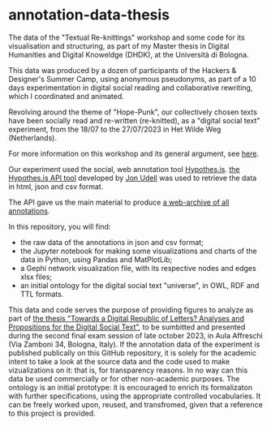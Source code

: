 # annotation-data-thesis
The data of the "Textual Re-knittings" workshop and some code for its visualisation and structuring, as part of my Master thesis in Digital Humanities and Digital Knoweldge (DHDK), at the Università di Bologna.

This data was produced by a dozen of participants of the Hackers & Designer's Summer Camp, using anonymous pseudonyms, as part of a 10 days experimentation in digital social reading and collaborative rewriting, which I coordinated and animated. 

Revolving around the theme of "Hope-Punk", our collectively chosen texts have been socially read and re-written (re-knitted), as a "digital social text" experiment, from the 18/07 to the 27/07/2023 in Het Wilde Weg (Netherlands).

For more information on this workshop and its general argument, see [here](https://hackersanddesigners.nl/s/Summer_Camp_2023/p/Textual_Re-knittings). 

Our experiment used the social, web annotation tool [Hypothes.is](https://web.hypothes.is/). [the Hypothes.is API tool](https://jonudell.info/h/facet/) developed by [Jon Udell](https://github.com/judell) was used to retrieve the data in html, json and csv format.

The API gave us the main material to produce [a web-archive of all annotations](https://networkcultures.org/reading-group/textual-reknittings/annotation-archive/all-annotations.html). 

In this repository, you will find:
- the raw data of the annotations in json and csv format;
- the Jupyter notebook for making some visualizations and charts of the data in Python, using Pandas and MatPlotLib;
- a Gephi network visualization file, with its respective nodes and edges xlsx files;
- an initial ontology for the digital social text "universe", in OWL, RDF and TTL formats.

This data and code serves the purpose of providing figures to analyze as part of [the thesis "Towards a Digital Republic of Letters? Analyses and Propositions for the Digital Social Text"](https://networkcultures.org/reading-group/digital-social-text.pdf), to be sumbitted and presented during the second final exam session of late october 2023, in Aula Affreschi (Via Zamboni 34, Bologna, Italy). If the annotation data of the experiment is published publically on this GitHub repository, it is solely for the academic intent to take a look at the source data and the code used to make vizualizations on it: that is, for transparency reasons. In no way can this data be used commercially or for other non-academic purposes. The ontology is an initial prototype: it is encouraged to enrich its formalizaton with further specifications, using the appropriate controlled vocabularies. It can be freely worked upon, reused, and transfromed, given that a reference to this project is provided.

